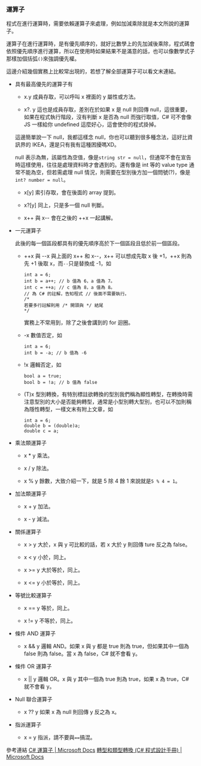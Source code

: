   ### 運算子

  程式在進行運算時，需要依賴運算子來處理，例如加減乘除就是本文所說的運算子。

  運算子在進行運算時，是有優先順序的，就好比數學上的先加減後乘除，程式碼會依照優先順序進行運算，所以在使用時如果結果不是滿意的話，也可以像數學式子那樣加個括弧```()```來強調優先權。

  這邊介紹幾個實務上比較常出現的，若想了解全部運算子可以看文末連結。

  * 具有最高優先的運算子有

    * x.y 成員存取，可以呼叫 x 裡面的 y 屬性或方法。

    * x?. y 這也是成員存取，差別在於如果 x 是 null 則回傳 null，這很重要，如果在程式執行階段，沒有判斷 x 是否為 null 而強行取值，C# 可不會像 JS 一樣給你 undefined 這麼好心，這會使你的程式掛掉。

    這邊簡單說一下 null，我都這樣念 null，你也可以聽到很多種念法，這好比資訊界的 IKEA，還是只有我有這種困擾嗎XD。

    null 表示為無，該屬性為空值，像是```string str = null```，但通常不會在宣告時這樣使用，往往是處理資料時才會遇到的。還有像是 int 等的 value type 通常不能為空，但若需處理 null 情況，則需要在型別後方加一個問號(?)，像是```int? number = null```。

    * x[y] 索引存取，會在後面的 array 提到。

    * x?[y] 同上，只是多一個 null 判斷。

    * x++ 與 x-- 會在之後的 ++x 一起講解。

  * 一元運算子

    此後的每一個區段都具有的優先順序高於下一個區段且低於前一個區段。

    * ++x 與 --x 與上面的 x++ 和 x--，x++ 可以想成先取 x 後 +1，++x 則為先 +1 後取 x，而```--```只是替換成 -1，如
      ```
      int a = 6;
      int b = a++; // b 值為 6，a 值為 7。
      int c = ++a; // c 值為 8，a 值為 8。
      // 為 C# 的註解，告知程式 // 後面不需要執行。
      /*
      若要多行註解則用 /* 開頭與 */ 結尾
      */
      ```
      實務上不常用到，除了之後會講到的 for 迴圈。
    
    * -x 數值否定，如
      ```
      int a = 6;
      int b = -a; // b 值為 -6  
      ```

    * !x 邏輯否定，如
      ```
      bool a = true;
      bool b = !a; // b 值為 false
      ```

    * (T)x 型別轉換，有特別標註欲轉換的型別我們稱為顯性轉型，在轉換時需注意型別的大小是否能夠轉型，通常是小型別轉大型別，也可以不加則稱為隱性轉型，一樣文末有附上文章，如
      ```
      int a = 6;
      double b = (double)a;
      double c = a;
      ```

  * 乘法類運算子

    * x * y 乘法。

    * x / y 除法。

    * x % y 餘數，大致介紹一下，就是 5 除 4 餘 1 來說就是```5 % 4 = 1```。

  * 加法類運算子

    * x + y 加法。

    * x - y 減法。

  * 關係運算子

    * x > y 大於，x 與 y 可比較的話，若 x 大於 y 則回傳 ture 反之為 false。

    * x < y 小於，同上。

    * x >= y 大於等於，同上。

    * x <= y 小於等於，同上。

  * 等號比較運算子

    * x == y 等於，同上。

    * x != y 不等於，同上。

  * 條件 AND 運算子

    * x && y 邏輯 AND。如果 x 與 y 都是 true 則為 true，但如果其中一個為 false 則為 false。當 x 為 false，C# 就不會看 y。

  * 條件 OR 運算子

    * x || y 邏輯 OR。x 與 y 其中一個為 true 則為 true，如果 x 為 true，C# 就不會看 y。

  * Null 聯合運算子

    * x ?? y 如果 x 為 null 則回傳 y 反之為 x。

  * 指派運算子

    * x = y 指派，請不要與```==```搞混。

參考連結
[C# 運算子 | Microsoft Docs]
[轉型和類型轉換 (C# 程式設計手冊) | Microsoft Docs]

[C# 運算子 | Microsoft Docs]: https://docs.microsoft.com/zh-tw/dotnet/csharp/language-reference/operators/
[轉型和類型轉換 (C# 程式設計手冊) | Microsoft Docs]: https://docs.microsoft.com/zh-tw/dotnet/csharp/programming-guide/types/casting-and-type-conversions